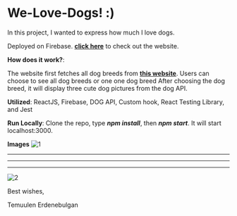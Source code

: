 ﻿# We-Love-Dogs! :)

In this project, I wanted to express how much I love dogs.

Deployed on Firebase. **[click here](https://dog-api-73374.web.app/)** to check out the website.

**How does it work?**:

The website first fetches all dog breeds from **[this website](https://dog.ceo/dog-api/)**.
Users can choose to see all dog breeds or one one dog breed
After choosing the dog breed, it will display three cute dog pictures from the dog API.

**Utilized**: ReactJS, Firebase, DOG API, Custom hook, React Testing Library, and Jest

**Run Locally**: Clone the repo, type **_npm install_**, then **_npm start_**. It will start localhost:3000.

**Images**
![1](https://user-images.githubusercontent.com/44326790/128615581-461e731c-5369-483f-9806-d3a262099688.PNG)

---

---

---

![2](https://user-images.githubusercontent.com/44326790/128615583-6e08a431-410a-49cb-93d1-71828e60d397.PNG)

Best wishes,

Temuulen Erdenebulgan

